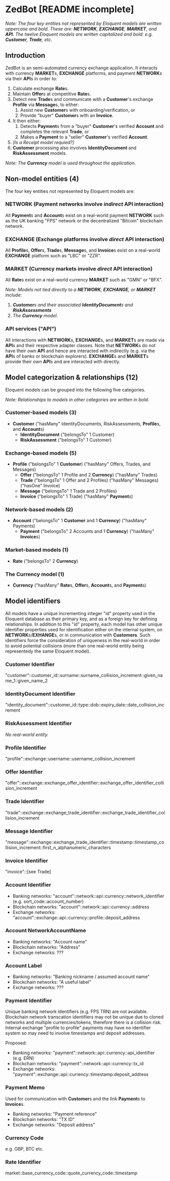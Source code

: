# ZedBot [README incomplete]

*Note: The four key entities not represented by Eloquent models are written uppercase and bold. These are: **NETWORK**, **EXCHANGE**, **MARKET**, and **API**. The twelve Eloquent models are written capitalized and bold: e.g. **Customer**, **Trade**, etc.*

## Introduction

ZedBot is an semi-automated currency exchange application. It interacts with currency **MARKET**s, **EXCHANGE** platforms, and payment **NETWORK**s via their **API**s in order to:

1. Calculate exchange **Rate**s.
2. Maintain **Offer**s at competitive **Rate**s.
3. Detect new **Trade**s and communicate with a **Customer**'s exchange **Profile** via **Message**s, to either:
    1. Assist new **Customer**s with onboarding/verification, or
    2. Provide "buyer" **Customer**s with an **Invoice**.
4. It then either:
    1. Detects **Payment**s from a "buyer" **Customer**'s verified **Account** and completes the relevant **Trade**, or
    1. Makes a **Payment** to a "seller" **Customer**'s verified **Account**.
5. *[Is a Receipt model requied?]*
6. **Customer** processing also involves **IdentityDocument** and **RiskAssessment** models.

*Note: The **Currency** model is used throughout the application.*

## Non-model entities (4)

The four key entities not represented by Eloquent models are:

### NETWORK (Payment networks involve *indirect* API interaction)

All **Payment**s and **Account**s exist on a real-world payment **NETWORK** such as the UK banking "FPS" network or the decentralized "Bitcoin" blockchain network.

### EXCHANGE (Exchange platforms involve *direct* API interaction)

All **Profile**s, **Offer**s, **Trade**s, **Message**s, and **Invoice**s exist on a real-world **EXCHANGE** platform such as "LBC" or "ZZR".

### MARKET (Currency markets involve *direct* API interaction)

All **Rate**s exist on a real-world currency **MARKET** such as "GMN" or "BFX".

*Note: Models not tied directly to a **NETWORK**, **EXCHANGE**, or **MARKET** include:*
1. ***Customer**s and their associated **IdentityDocument**s and **RiskAssessments***
3. *The **Currency** model.*

### API services ("API")

All interactions with **NETWORK**s, **EXCHANGE**s, and **MARKET**s are made via **API**s and their respective adapter classes. Note that **NETWORK**s do not have their own **API** and hence are interacted with indirectly (e.g. via the **API**s of banks or blockchain explorers). **EXCHANGE**s and **MARKET**s provide their own **API**s and are interacted with directly.

## Model categorization & relationships (12)

Eloquent models can be grouped into the following five categories.

*Note: Relationships to models in other categories are written in bold.*

### Customer-based models (3)

* **Customer** ("hasMany" IdentityDocuments, RiskAssessments, **Profile**s, and **Account**s)
    * **IdentityDocument** ("belongsTo" 1 Customer)
    * **RiskAssessment** ("belongsTo" 1 Customer)

### Exchange-based models (5)

* **Profile**  ("belongsTo" 1 **Customer**) ("hasMany" Offers, Trades, and Messages)
    * **Offer** ("belongsTo" 1 Profile and 2 **Currency**) ("hasMany" Trades)
    * **Trade** ("belongsTo" 1 Offer and 2 Profiles) ("hasMany" Messages) ("hasOne" Invoice)
    * **Message** ("belongsTo" 1 Trade and 2 Profiles)
    * **Invoice** ("belongsTo" 1 Trade) ("hasMany" **Payment**s)

### Network-based models (2)

* **Account** ("belongsTo" 1 **Customer** and 1 **Currency**) ("hasMany" Payments)
    * **Payment** ("belongsTo" 2 Accounts and 1 **Currency**) ("hasMany" **Invoice**s)

### Market-based models (1)

* **Rate** ("belongsTo" 2 **Currency**)

### The Currency model (1)

* **Currency** ("hasMany" **Rate**s, **Offer**s, **Account**s, and **Payment**s)

## Model identifiers

All models have a unique incrementing integer "id" property used in the Eloquent database as their primary key, and as a foreign key for defining relationships. In addition to this "id" property, each model has other unique identifier properties used for identification either on the internal system, on **NETWORK**s/**EXHANGE**s, or in communication with **Customers**. Such identifiers force the consideration of uniqueness in the real-world in order to avoid potential collisions (more than one real-world entity being representedy the same Eloquent model).

### Customer Identifier

"customer"::customer_id::surname::surname_collision_increment::given_name_1::given_name_2

### IdentityDocument Identifier

"identity_document"::customer_id::type::dob::expiry_date::date_collision_increment

### RiskAssessment Identifier

*No real-world entity.*

### Profile Identifier

"profile"::exchange::username::username_collision_increment

### Offer Identifier

"offer"::exchange::exchange_offer_identifier::exchange_offer_identifier_collision_increment

### Trade Identifier

"trade"::exchange::exchange_trade_identifier::exchange_trade_identifier_collision_increment

### Message Identifier

"message"::exchange::exchange_trade_identifier::timestamp::timestamp_collision_increment::first_n_alphanumeric_characters

### Invoice Identifier

"invoice"::[see Trade]

### Account Identifier

* Banking networks: "account"::network::api::currency::network_identifier (e.g. sort_code::account_number)
* Blockchain networks: "account"::network::api::currency::address
* Exchange networks: "account"::exchange::api::currency::profile::deposit_address

### Account NetworkAccountName

* Banking networks: "Account name"
* Blockchain networks: "Address"
* Exchange networks: ???

### Account Label

* Banking networks: "Banking nickname / assumed account name"
* Blockchain networks: "A useful label"
* Exchange networks: ???

### Payment Identifier

Unique banking network identifiers (e.g. FPS TRN) are not available.
Blockchain network transcation identifiers may not be unique due to cloned networks and multiple currencies/tokens, therefore there is a collision risk.  
Internal exchange "profile to profile" payments may have no identifier system so may need to involve timestamps and deposit addresses.

Proposed:

* Banking networks: "payment"::network::api::currency::api_identifier (e.g. ERN)
* Blockchain networks: "payment"::network::api::currency::tx_id
* Exchange networks: "payment"::exchange::api::currency::timestamp:deposit_address

### Payment Memo

Used for communication with **Customer**s and the link **Payment**s to **Invoice**s.

* Banking networks: "Payment reference"
* Blockchain networks: "TX ID"
* Exchange networks: "Deposit address"

### Currency Code

e.g. GBP, BTC etc.

### Rate Identifier

market::base_currency_code::quote_currency_code::timestamp

